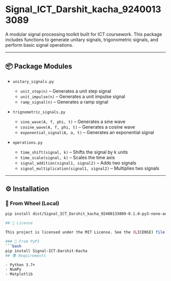 # Signal_ICT_Darshit_kacha_92400133089

A modular signal processing toolkit built for ICT coursework. This package includes functions to generate unitary signals, trigonometric signals, and perform basic signal operations.

---

## 📦 Package Modules

- `unitary_signals.py`  
  - `unit_step(n)` – Generates a unit step signal  
  - `unit_impulse(n)` – Generates a unit impulse signal  
  - `ramp_signal(n)` – Generates a ramp signal  

- `trignometric_signals.py`  
  - `sine_wave(A, f, phi, t)` – Generates a sine wave  
  - `cosine_wave(A, f, phi, t)` – Generates a cosine wave  
  - `exponential_signal(A, a, t)` – Generates an exponential signal  

- `operations.py`  
  - `time_shift(signal, k)` – Shifts the signal by k units  
  - `time_scale(signal, k)` – Scales the time axis  
  - `signal_addition(signal1, signal2)` – Adds two signals  
  - `signal_multiplication(signal1, signal2)` – Multiplies two signals  

---

## ⚙️ Installation

### 🔹 From Wheel (Local)
```bash
pip install dist/Signal_ICT_Darshit_kacha_92400133089-0.1.0-py3-none-any.whl

## 📝 License

This project is licensed under the MIT License. See the (LICENSE) file for details.

### 🔹 From PyPI
```bash
pip install Signal-ICT-Darshit-Kacha
## 📚 Requirements

- Python 3.7+
- NumPy
- Matplotlib